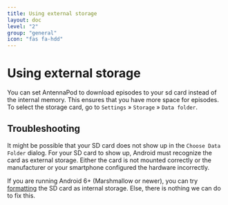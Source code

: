 ```yaml
---
title: Using external storage
layout: doc
level: "2"
group: "general"
icon: "fas fa-hdd"
---
```


# Using external storage

You can set AntennaPod to download episodes to your sd card instead of the internal memory. This ensures that you have more space for episodes. To select the storage card, go to `Settings` » `Storage` » `Data folder`.

## Troubleshooting

It might be possible that your SD card does not show up in the `Choose Data Folder` dialog. For your SD card to show up, Android must recognize the card as external storage. Either the card is not mounted correctly or the manufacturer or your smartphone configured the hardware incorrectly.

If you are running Android 6+ (Marshmallow or newer), you can try [formatting](https://lmgtfy.com/?q=android+6+sd+card+internal+storage) the SD card as internal storage. Else, there is nothing we can do to fix this.

